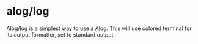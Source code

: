 # alog/log

Alog/log is a simplest way to use a Alog. 
This will use colored terminal for its output formatter,
set to standard output.
